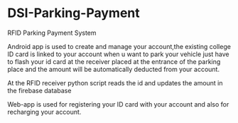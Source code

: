 # DSI-Parking-Payment

RFID Parking Payment System

Android app is used to create and manage your account,the existing college ID card is linked to your account when u want to park your vehicle just have to flash your id card at the receiver placed at the entrance of the parking place and the amount will be automatically deducted from your account.

At the RFID receiver python script reads the id and updates the amount in the firebase database

Web-app is used for registering your ID card with your account and also for recharging your account.
